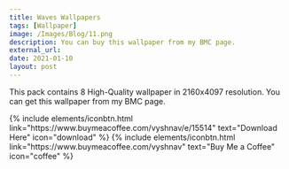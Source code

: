 ```yaml
---
title: Waves Wallpapers
tags: [Wallpaper]
image: /Images/Blog/11.png
description: You can buy this wallpaper from my BMC page.
external_url:
date: 2021-01-10
layout: post
---
```

This pack contains 8 High-Quality wallpaper in 2160x4097 resolution. You can get this wallpaper from my BMC page.

<p class="text-center">
{% include elements/iconbtn.html link="https://www.buymeacoffee.com/vyshnav/e/15514" text="Download Here" icon="download" %}
{% include elements/iconbtn.html link="https://www.buymeacoffee.com/vyshnav" text="Buy Me a Coffee" icon="coffee" %}
</p>